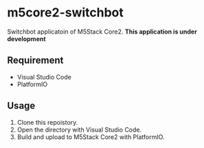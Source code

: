 # m5core2-switchbot
Switchbot applicatoin of M5Stack Core2.
**This application is under development**

## Requirement
* Visual Studio Code
* PlatformIO

## Usage
1. Clone this repoistory.
2. Open the directory with Visual Studio Code.
3. Build and upload to M5Stack Core2 with PlatformIO.
